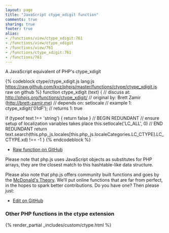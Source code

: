 ```yaml
---
layout: page
title: "JavaScript ctype_xdigit function"
comments: true
sharing: true
footer: true
alias:
- /functions/view/ctype_xdigit:761
- /functions/view/ctype_xdigit
- /functions/view/761
- /functions/ctype_xdigit:761
- /functions/761
---
```

<!-- Generated by Rakefile:build -->
A JavaScript equivalent of PHP's ctype_xdigit

{% codeblock ctype/ctype_xdigit.js lang:js https://raw.github.com/kvz/phpjs/master/functions/ctype/ctype_xdigit.js raw on github %}
function ctype_xdigit (text) {
  //  discuss at: http://phpjs.org/functions/ctype_xdigit/
  // original by: Brett Zamir (http://brett-zamir.me)
  //  depends on: setlocale
  //   example 1: ctype_xdigit('01dF');
  //   returns 1: true

  if (typeof text !== 'string') {
    return false
  }
  // BEGIN REDUNDANT
  // ensure setup of localization variables takes place
  this.setlocale('LC_ALL', 0)
  // END REDUNDANT
  return text.search(this.php_js.locales[this.php_js.localeCategories.LC_CTYPE].LC_CTYPE.xd) !== -1
}
{% endcodeblock %}

 - [Raw function on GitHub](https://github.com/kvz/phpjs/blob/master/functions/ctype/ctype_xdigit.js)

Please note that php.js uses JavaScript objects as substitutes for PHP arrays, they are 
the closest match to this hashtable-like data structure. 

Please also note that php.js offers community built functions and goes by the 
[McDonald's Theory](https://medium.com/what-i-learned-building/9216e1c9da7d). We'll put online 
functions that are far from perfect, in the hopes to spark better contributions. 
Do you have one? Then please just: 

 - [Edit on GitHub](https://github.com/kvz/phpjs/edit/master/functions/ctype/ctype_xdigit.js)


### Other PHP functions in the ctype extension
{% render_partial _includes/custom/ctype.html %}
